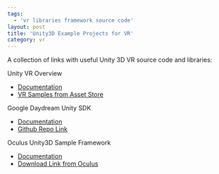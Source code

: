 ```yaml
---
tags:
  - 'vr libraries framework source code'
layout: post
title: 'Unity3D Example Projects for VR'
category: vr
---
```

A collection of links with useful Unity 3D VR source code and libraries:

Unity VR Overview

* [Documentation](https://unity3d.com/learn/tutorials/topics/virtual-reality/vr-overview?playlist=22946 "Documentation")
* [VR Samples from Asset Store](https://www.assetstore.unity3d.com/#!/content/51519 "VR Samples from Asset Store")

Google Daydream Unity SDK

* [Documentation](https://developers.google.com/vr/unity/ "Documentation")
* [Github Repo Link](https://github.com/googlevr/gvr-unity-sdk "Github Repo Link")

Oculus Unity3D Sample Framework

* [Documentation](https://developer.oculus.com/blog/introducing-the-oculus-sample-framework-for-unity-5/ "Documentation")
* [Download Link from Oculus](https://developer.oculus.com/downloads/game-engines/1.3.0/Oculus_Sample_Framework_for_Unity_5_Project/ "Download Link from Oculus")